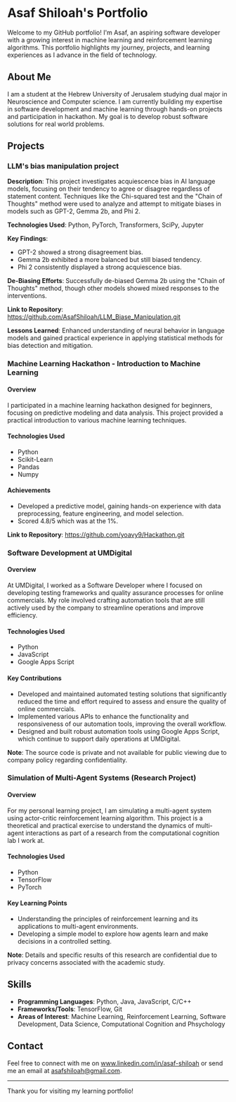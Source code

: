 # Asaf Shiloah's Portfolio

Welcome to my GitHub portfolio! I'm Asaf, an aspiring software developer with a growing interest in machine learning and reinforcement learning algorithms. This portfolio highlights my journey, projects, and learning experiences as I advance in the field of technology.

## About Me

I am a student at the Hebrew University of Jerusalem studying dual major in Neuroscience and Computer science. I am currently building my expertise in software development and machine learning through hands-on projects and participation in hackathon. My goal is to develop robust software solutions for real world problems.

## Projects

### LLM's bias manipulation project

**Description**: This project investigates acquiescence bias in AI language models, focusing on their tendency to agree or disagree regardless of statement content. Techniques like the Chi-squared test and the "Chain of Thoughts" method were used to analyze and attempt to mitigate biases in models such as GPT-2, Gemma 2b, and Phi 2.

**Technologies Used**: Python, PyTorch, Transformers, SciPy, Jupyter

**Key Findings**:
- GPT-2 showed a strong disagreement bias.
- Gemma 2b exhibited a more balanced but still biased tendency.
- Phi 2 consistently displayed a strong acquiescence bias.

**De-Biasing Efforts**: Successfully de-biased Gemma 2b using the "Chain of Thoughts" method, though other models showed mixed responses to the interventions.

**Link to Repository**: https://github.com/AsafShiloah/LLM_Biase_Manipulation.git

**Lessons Learned**: Enhanced understanding of neural behavior in language models and gained practical experience in applying statistical methods for bias detection and mitigation.



### Machine Learning Hackathon - Introduction to Machine Learning

#### Overview
I participated in a machine learning hackathon designed for beginners, focusing on predictive modeling and data analysis. This project provided a practical introduction to various machine learning techniques.

#### Technologies Used
- Python
- Scikit-Learn
- Pandas
- Numpy

#### Achievements
- Developed a predictive model, gaining hands-on experience with data preprocessing, feature engineering, and model selection.
- Scored 4.8/5 which was at the 1%.

**Link to Repository**: https://github.com/yoavy9/Hackathon.git

### Software Development at UMDigital

#### Overview
At UMDigital, I worked as a Software Developer where I focused on developing testing frameworks and quality assurance processes for online commercials. My role involved crafting automation tools that are still actively used by the company to streamline operations and improve efficiency.

#### Technologies Used
- Python
- JavaScript
- Google Apps Script

#### Key Contributions
- Developed and maintained automated testing solutions that significantly reduced the time and effort required to assess and ensure the quality of online commercials.
- Implemented various APIs to enhance the functionality and responsiveness of our automation tools, improving the overall workflow.
- Designed and built robust automation tools using Google Apps Script, which continue to support daily operations at UMDigital.

**Note**: The source code is private and not available for public viewing due to company policy regarding confidentiality.


### Simulation of Multi-Agent Systems (Research Project)

#### Overview
For my personal learning project, I am simulating a multi-agent system using actor-critic reinforcement learning algorithm. This project is a theoretical and practical exercise to understand the dynamics of multi-agent interactions as part of a research from the computational cognition lab I work at.

#### Technologies Used
- Python
- TensorFlow
- PyTorch

#### Key Learning Points
- Understanding the principles of reinforcement learning and its applications to multi-agent environments.
- Developing a simple model to explore how agents learn and make decisions in a controlled setting.

**Note**: Details and specific results of this research are confidential due to privacy concerns associated with the academic study.

## Skills

- **Programming Languages**: Python, Java, JavaScript, C/C++
- **Frameworks/Tools**: TensorFlow, Git
- **Areas of Interest**: Machine Learning, Reinforcement Learning, Software Development, Data Science, Computational Cognition and Phsychology
 
## Contact

Feel free to connect with me on www.linkedin.com/in/asaf-shiloah or send me an email at asafshiloah@gmail.com.

---

Thank you for visiting my learning portfolio!
